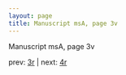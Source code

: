 ```yaml
---
layout: page
title: Manuscript msA, page 3v
---
```


Manuscript msA, page 3v

prev:  [3r](../3r) | next:  [4r](../4r)